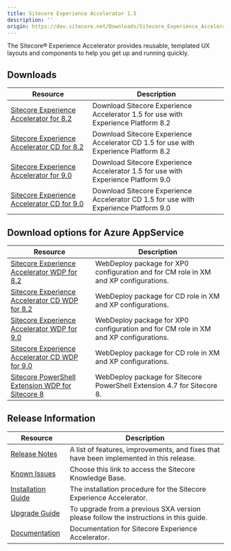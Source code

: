 ```yaml
---
title: Sitecore Experience Accelerator 1.5
description: ''
origin: https://dev.sitecore.net/Downloads/Sitecore_Experience_Accelerator/15/Sitecore_Experience_Accelerator_15_Initial_Release.aspx
---
```


The Sitecore® Experience Accelerator provides reusable, templated UX layouts and components to help you get up and running quickly.

## Downloads

 | Resource | Description |
 | --- | --- |
 | [Sitecore Experience Accelerator for 8.2](https://scdp.blob.core.windows.net/downloads/Sitecore%20Experience%20Accelerator/15/Sitecore%20Experience%20Accelerator%2015%20Initial%20Release/Secure/Sitecore%20Experience%20Accelerator%201.5%20rev.%20171010%20for%208.2.zip) | Download Sitecore Experience Accelerator 1.5 for use with Experience Platform 8.2 |
 | [Sitecore Experience Accelerator CD for 8.2](https://scdp.blob.core.windows.net/downloads/Sitecore%20Experience%20Accelerator/15/Sitecore%20Experience%20Accelerator%2015%20Initial%20Release/Secure/Sitecore%20Experience%20Accelerator%201.5%20rev.%20171010%20for%208.2%20CD.zip) | Download Sitecore Experience Accelerator CD 1.5 for use with Experience Platform 8.2 |
 | [Sitecore Experience Accelerator for 9.0](https://scdp.blob.core.windows.net/downloads/Sitecore%20Experience%20Accelerator/15/Sitecore%20Experience%20Accelerator%2015%20Initial%20Release/Secure/Sitecore%20Experience%20Accelerator%201.5%20rev.%20171010%20for%209.0.zip) | Download Sitecore Experience Accelerator 1.5 for use with Experience Platform 9.0 |
 | [Sitecore Experience Accelerator CD for 9.0](https://scdp.blob.core.windows.net/downloads/Sitecore%20Experience%20Accelerator/15/Sitecore%20Experience%20Accelerator%2015%20Initial%20Release/Secure/Sitecore%20Experience%20Accelerator%201.5%20rev.%20171010%20for%209.0%20CD.zip) | Download Sitecore Experience Accelerator CD 1.5 for use with Experience Platform 9.0 |

## Download options for Azure AppService

 | Resource | Description |
 | --- | --- |
 | [Sitecore Experience Accelerator WDP for 8.2](https://scdp.blob.core.windows.net/downloads/Sitecore%20Experience%20Accelerator/15/Sitecore%20Experience%20Accelerator%2015%20Initial%20Release/Secure/Sitecore%20Experience%20Accelerator%201.5%20rev.%20171010%20for%208.2.scwdp.zip) | WebDeploy package for XP0 configuration and for CM role in XM and XP configurations. |
 | [Sitecore Experience Accelerator CD WDP for 8.2](https://scdp.blob.core.windows.net/downloads/Sitecore%20Experience%20Accelerator/15/Sitecore%20Experience%20Accelerator%2015%20Initial%20Release/Secure/Sitecore%20Experience%20Accelerator%201.5%20rev.%20171010%20for%208.2%20CD.scwdp.zip) | WebDeploy package for CD role in XM and XP configurations. |
 | [Sitecore Experience Accelerator WDP for 9.0](https://scdp.blob.core.windows.net/downloads/Sitecore%20Experience%20Accelerator/15/Sitecore%20Experience%20Accelerator%2015%20Initial%20Release/Secure/Sitecore%20Experience%20Accelerator%201.5%20rev.%20171010%20for%209.0.scwdp.zip) | WebDeploy package for XP0 configuration and for CM role in XM and XP configurations. |
 | [Sitecore Experience Accelerator CD WDP for 9.0](https://scdp.blob.core.windows.net/downloads/Sitecore%20Experience%20Accelerator/15/Sitecore%20Experience%20Accelerator%2015%20Initial%20Release/Secure/Sitecore%20Experience%20Accelerator%201.5%20rev.%20171010%20for%209.0%20CD.scwdp.zip) | WebDeploy package for CD role in XM and XP configurations. |
 | [Sitecore PowerShell Extension WDP for Sitecore 8](https://scdp.blob.core.windows.net/downloads/Sitecore%20Experience%20Accelerator/15/Sitecore%20Experience%20Accelerator%2015%20Initial%20Release/Secure/Sitecore%20PowerShell%20Extensions-4.7%20for%20Sitecore%208.scwdp.zip) | WebDeploy package for Sitecore PowerShell Extension 4.7 for Sitecore 8. |

## Release Information

 | Resource | Description |
 | --- | --- |
 | [Release Notes](/downloads/Sitecore_Experience_Accelerator/15/Sitecore_Experience_Accelerator_15_Initial_Release/Release_Notes) | A list of features, improvements, and fixes that have been implemented in this release. |
 | [Known Issues](https://kb.sitecore.net/articles/196733) | Choose this link to access the Sitecore Knowledge Base. |
 | [Installation Guide](https://scdp.blob.core.windows.net/downloads/Sitecore%20Experience%20Accelerator/15/Sitecore%20Experience%20Accelerator%2015%20Initial%20Release/Secure/SXA%201.5%20Installation%20Guide.pdf) | The installation procedure for the Sitecore Experience Accelerator. |
 | [Upgrade Guide](https://scdp.blob.core.windows.net/downloads/Sitecore%20Experience%20Accelerator/15/Sitecore%20Experience%20Accelerator%2015%20Initial%20Release/Secure/SXA%201.5%20Upgrade%20Guide.pdf) | To upgrade from a previous SXA version please follow the instructions in this guide. |
 | [Documentation](https://doc.sitecore.net:443/en/Products/Sitecore_Experience_Accelerator) | Documentation for Sitecore Experience Accelerator. |